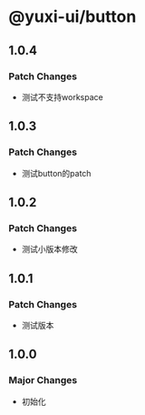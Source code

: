 # @yuxi-ui/button

## 1.0.4

### Patch Changes

- 测试不支持workspace

## 1.0.3

### Patch Changes

- 测试button的patch

## 1.0.2

### Patch Changes

- 测试小版本修改

## 1.0.1

### Patch Changes

- 测试版本

## 1.0.0

### Major Changes

- 初始化
